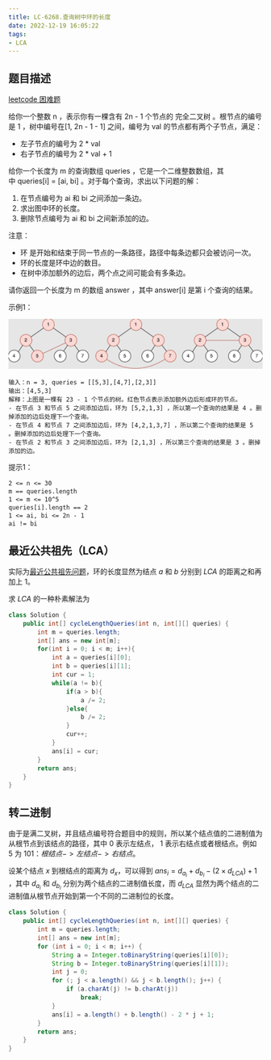 ```yaml
---
title: LC-6268.查询树中环的长度
date: 2022-12-19 16:05:22
tags:
- LCA
---
```


## 题目描述
[leetcode 困难题](https://leetcode.cn/problems/cycle-length-queries-in-a-tree/)

给你一个整数 n ，表示你有一棵含有 2n - 1 个节点的 完全二叉树 。根节点的编号是 1 ，树中编号在[1, 2n - 1 - 1] 之间，编号为 val 的节点都有两个子节点，满足：

- 左子节点的编号为 2 * val
- 右子节点的编号为 2 * val + 1

给你一个长度为 m 的查询数组 queries ，它是一个二维整数数组，其中 queries[i] = [ai, bi] 。对于每个查询，求出以下问题的解：

1. 在节点编号为 ai 和 bi 之间添加一条边。
2. 求出图中环的长度。
3. 删除节点编号为 ai 和 bi 之间新添加的边。

注意：

- 环 是开始和结束于同一节点的一条路径，路径中每条边都只会被访问一次。
- 环的长度是环中边的数目。
- 在树中添加额外的边后，两个点之间可能会有多条边。

请你返回一个长度为 m 的数组 answer ，其中 answer[i] 是第 i 个查询的结果。

示例1：

![](../img/Snipaste_2022-12-19_22-46-15.png)
```
输入：n = 3, queries = [[5,3],[4,7],[2,3]]
输出：[4,5,3]
解释：上图是一棵有 23 - 1 个节点的树。红色节点表示添加额外边后形成环的节点。
- 在节点 3 和节点 5 之间添加边后，环为 [5,2,1,3] ，所以第一个查询的结果是 4 。删掉添加的边后处理下一个查询。
- 在节点 4 和节点 7 之间添加边后，环为 [4,2,1,3,7] ，所以第二个查询的结果是 5 。删掉添加的边后处理下一个查询。
- 在节点 2 和节点 3 之间添加边后，环为 [2,1,3] ，所以第三个查询的结果是 3 。删掉添加的边。
```

提示1：
```
2 <= n <= 30
m == queries.length
1 <= m <= 10^5
queries[i].length == 2
1 <= ai, bi <= 2n - 1
ai != bi
```

## 最近公共祖先（LCA）
实际为[最近公共祖先问题](https://oi-wiki.org/graph/lca/)，环的长度显然为结点 $a$ 和 $b$ 分别到 $LCA$ 的距离之和再加上 $1$。

求 $LCA$ 的一种朴素解法为
```Java
class Solution {
    public int[] cycleLengthQueries(int n, int[][] queries) {
        int m = queries.length;
        int[] ans = new int[m];
        for(int i = 0; i < m; i++){
            int a = queries[i][0];
            int b = queries[i][1];
            int cur = 1;
            while(a != b){
                if(a > b){
                    a /= 2;
                }else{
                    b /= 2;
                }
                cur++;
            }
            ans[i] = cur;
        }
        return ans;
    }
}
```

## 转二进制
由于是满二叉树，并且结点编号符合题目中的规则，所以某个结点值的二进制值为从根节点到该结点的路径，其中 $0$ 表示左结点， $1$ 表示右结点或者根结点。例如 $5$ 为 $101$：$根结点->左结点->右结点$。

设某个结点 $x$ 到根结点的距离为 $d_x$，可以得到 $ans_i = d_{a_i} + d_{b_i} - (2 \times d_{LCA}) + 1$ ，其中 $d_{a_i}$ 和 $d_{b_i}$ 分别为两个结点的二进制值长度，而 $d_{LCA}$ 显然为两个结点的二进制值从根节点开始到第一个不同的二进制位的长度。
```Java
class Solution {
    public int[] cycleLengthQueries(int n, int[][] queries) {
        int m = queries.length;
        int[] ans = new int[m];
        for (int i = 0; i < m; i++) {
            String a = Integer.toBinaryString(queries[i][0]);
            String b = Integer.toBinaryString(queries[i][1]);
            int j = 0;
            for (; j < a.length() && j < b.length(); j++) {
                if (a.charAt(j) != b.charAt(j))
                    break;
            }
            ans[i] = a.length() + b.length() - 2 * j + 1;
        }
        return ans;
    }
}
```
